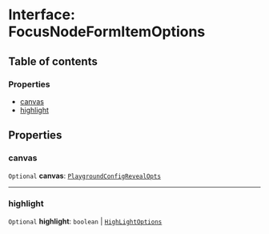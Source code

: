 # Interface: FocusNodeFormItemOptions

## Table of contents

### Properties

* [canvas](/auto-docs/free-layout-editor/interfaces/FocusNodeFormItemOptions.md#canvas)
* [highlight](/auto-docs/free-layout-editor/interfaces/FocusNodeFormItemOptions.md#highlight)

## Properties

### canvas

`Optional` **canvas**: [`PlaygroundConfigRevealOpts`](/auto-docs/free-layout-editor/interfaces/PlaygroundConfigRevealOpts.md)

***

### highlight

`Optional` **highlight**: `boolean` | [`HighLightOptions`](/auto-docs/free-layout-editor/interfaces/HighLightOptions.md)
